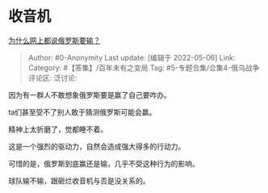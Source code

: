 # 收音机
[为什么网上都说俄罗斯要输？](https://www.zhihu.com/question/519374872/answer/2472201727)

> Author: #0-Anonymity
> Last update: [编辑于 2022-05-06]
> Link:
> Category: #【答集】/百年未有之变局
> Tag: #5-专题合集/合集4-俄乌战争
> 评论区:
> 泛讨论:

因为有一群人不敢想象俄罗斯要是赢了自己要咋办。

ta们甚至受不了别人敢于猜测俄罗斯可能会赢。

精神上太折磨了，觉都睡不着。

这是一个强烈的驱动力，自然会造成强大得多的行动力。

可惜的是，俄罗斯到底赢还是输，几乎不受这种行为的影响。

球队输不输，跟砸烂收音机与否是没关系的。
